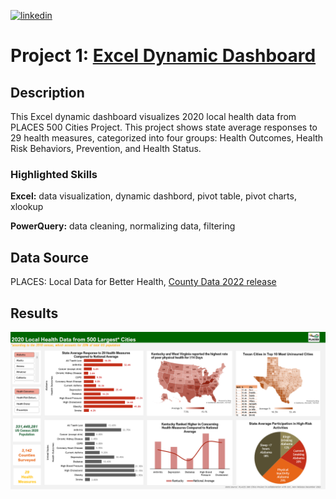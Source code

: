 
[![linkedin](https://img.shields.io/badge/linkedin-0A66C2?style=for-the-badge&logo=linkedin&logoColor=white)](https://www.linkedin.com/in/pathompon/)


# Project 1: [Excel Dynamic Dashboard](https://github.com/pammoon14/500-Cities-Project)
## Description
This Excel dynamic dashboard visualizes 2020 local health data from PLACES 500 Cities Project.
This project shows state average responses to 29 health measures, categorized into four groups: Health Outcomes, Health Risk Behaviors, Prevention, and Health Status.

### Highlighted Skills
**Excel:** data visualization, dynamic dashbord, pivot table, pivot charts, xlookup

**PowerQuery:** data cleaning, normalizing data, filtering


## Data Source
PLACES: Local Data for Better Health, [County Data 2022 release](https://chronicdata.cdc.gov/500-Cities-Places/PLACES-Local-Data-for-Better-Health-County-Data-20/swc5-untb)

## Results 
![](https://github.com/pammoon14/500-Cities-Project/blob/992b2bebe80cc472cc81b34808e05361c96adc77/image/Screenshot_500_Cities_Projcet_Dashboard.png)

